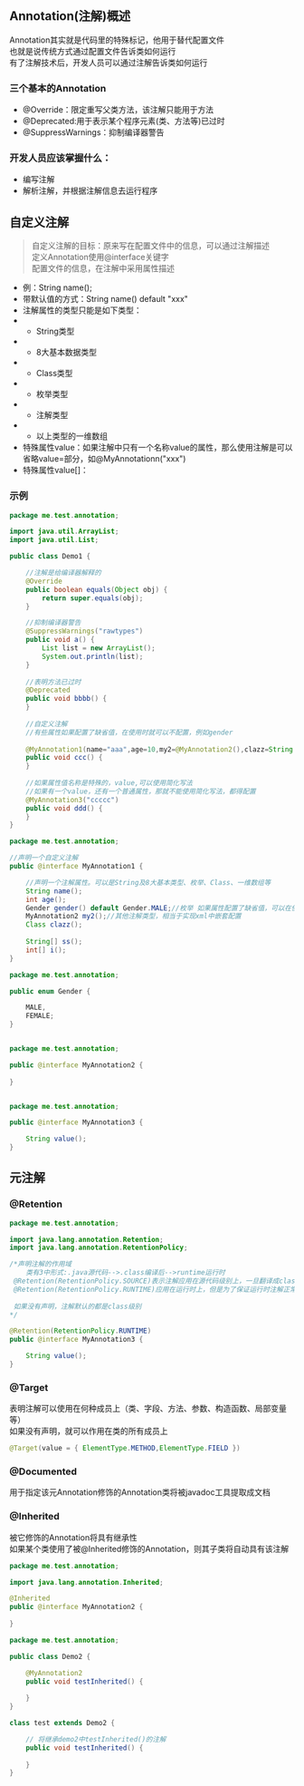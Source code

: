 ## Annotation(注解)概述
Annotation其实就是代码里的特殊标记，他用于替代配置文件  
也就是说传统方式通过配置文件告诉类如何运行  
有了注解技术后，开发人员可以通过注解告诉类如何运行  

### 三个基本的Annotation
* @Override：限定重写父类方法，该注解只能用于方法  
* @Deprecated:用于表示某个程序元素(类、方法等)已过时  
* @SuppressWarnings：抑制编译器警告

### 开发人员应该掌握什么：
* 编写注解
* 解析注解，并根据注解信息去运行程序  
## 自定义注解
> 自定义注解的目标：原来写在配置文件中的信息，可以通过注解描述  
> 定义Annotation使用@interface关键字  
> 配置文件的信息，在注解中采用属性描述  
  * 例：String name();
  * 带默认值的方式：String name() default "xxx"
  * 注解属性的类型只能是如下类型：
  * - String类型
  * - 8大基本数据类型
  * - Class类型
  * - 枚举类型
  * - 注解类型
  * - 以上类型的一维数组
  * 特殊属性value：如果注解中只有一个名称value的属性，那么使用注解是可以省略value=部分，如@MyAnnotationn("xxx")
  * 特殊属性value[]：

### 示例
```java
package me.test.annotation;

import java.util.ArrayList;
import java.util.List;

public class Demo1 {

    //注解是给编译器解释的
    @Override
    public boolean equals(Object obj) {
        return super.equals(obj);
    }

    //抑制编译器警告
    @SuppressWarnings("rawtypes")
    public void a() {
        List list = new ArrayList();
        System.out.println(list);
    }
    
    //表明方法已过时
    @Deprecated
    public void bbbb() {     
    }
    
    //自定义注解 
    //有些属性如果配置了缺省值，在使用时就可以不配置，例如gender
    
    @MyAnnotation1(name="aaa",age=10,my2=@MyAnnotation2(),clazz=String.class,ss={"aaa","bbb"},i={1,2,3} )
    public void ccc() {
    }
    
    //如果属性值名称是特殊的，value,可以使用简化写法
    //如果有一个value，还有一个普通属性，那就不能使用简化写法，都得配置
    @MyAnnotation3("ccccc")
    public void ddd() {
    }
}
```
```java
package me.test.annotation;

//声明一个自定义注解
public @interface MyAnnotation1 {

    //声明一个注解属性。可以是String及8大基本类型、枚举、Class、一维数组等
    String name();
    int age();
    Gender gender() default Gender.MALE;//枚举 如果属性配置了缺省值，可以在使用注解时不用配置
    MyAnnotation2 my2();//其他注解类型，相当于实现xml中嵌套配置
    Class clazz();
    
    String[] ss();
    int[] i();
}

package me.test.annotation;

public enum Gender {

    MALE,
    FEMALE;
}


package me.test.annotation;

public @interface MyAnnotation2 {
 
}


package me.test.annotation;

public @interface MyAnnotation3 {

    String value();
}
```
## 元注解
### @Retention
```java
package me.test.annotation;

import java.lang.annotation.Retention;
import java.lang.annotation.RetentionPolicy;

/*声明注解的作用域
    类有3中形式:.java源代码-->.class编译后-->runtime运行时
 @Retention(RetentionPolicy.SOURCE)表示注解应用在源代码级别上，一旦翻译成class文件后，注解就没再生效
 @Retention(RetentionPolicy.RUNTIME)应用在运行时上，但是为了保证运行时注解正常，注解在源代码和class状态时都是存在的
 
 如果没有声明，注解默认的都是class级别
*/

@Retention(RetentionPolicy.RUNTIME)
public @interface MyAnnotation3 {

    String value();
}
```
### @Target
表明注解可以使用在何种成员上（类、字段、方法、参数、构造函数、局部变量等）  
如果没有声明，就可以作用在类的所有成员上  
```java
@Target(value = { ElementType.METHOD,ElementType.FIELD })  
```
### @Documented
用于指定该元Annotation修饰的Annotation类将被javadoc工具提取成文档  
### @Inherited
被它修饰的Annotation将具有继承性  
如果某个类使用了被@Inherited修饰的Annotation，则其子类将自动具有该注解  
```java
package me.test.annotation;

import java.lang.annotation.Inherited;

@Inherited
public @interface MyAnnotation2 {
 
}
```
```java
package me.test.annotation;

public class Demo2 {

    @MyAnnotation2
    public void testInherited() {
        
    }
}

class test extends Demo2 {

    // 将继承demo2中testInherited()的注解
    public void testInherited() {
        
    }
}
```